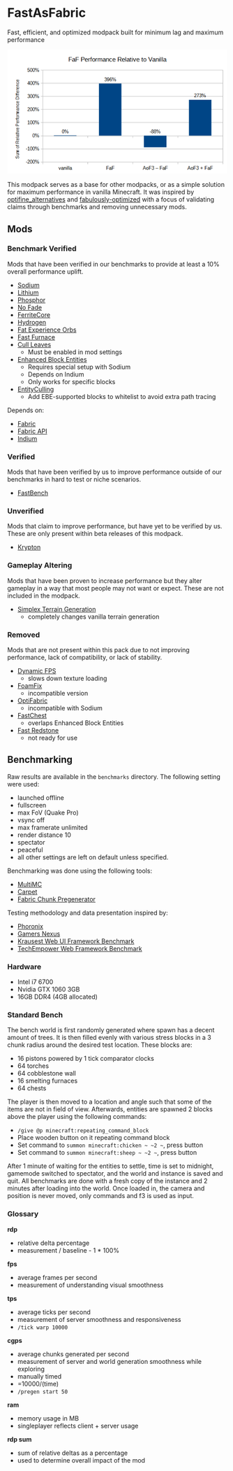 # FastAsFabric

Fast, efficient, and optimized modpack built for minimum lag and maximum performance

![](benchmarks/1.15.5-a-rdp.png)

This modpack serves as a base for other modpacks, or as a simple solution for maximum performance in vanilla Minecraft. It was inspired by [optifine_alternatives](https://gist.github.com/LambdAurora/1f6a4a99af374ce500f250c6b42e8754) and [fabulously-optimized](
https://www.curseforge.com/minecraft/modpacks/fabulously-optimized) with a focus of validating claims through benchmarks and removing unnecessary mods. 

## Mods

### Benchmark Verified

Mods that have been verified in our benchmarks to provide at least a 10% overall performance uplift.

- [Sodium](https://www.curseforge.com/minecraft/mc-mods/sodium)
- [Lithium](https://www.curseforge.com/minecraft/mc-mods/lithium)
- [Phosphor](https://www.curseforge.com/minecraft/mc-mods/phosphor)
- [No Fade](https://www.curseforge.com/minecraft/mc-mods/no-fade)
- [FerriteCore](https://modrinth.com/mod/ferrite-core)
- [Hydrogen](https://modrinth.com/mod/hydrogen)
- [Fat Experience Orbs](https://www.curseforge.com/minecraft/mc-mods/fat-experience-orbs)
- [Fast Furnace](https://www.curseforge.com/minecraft/mc-mods/fast-furnace-for-fabric)
- [Cull Leaves](https://www.curseforge.com/minecraft/mc-mods/cull-leaves)
    - Must be enabled in mod settings
- [Enhanced Block Entities](https://modrinth.com/mod/ebe)
    - Requires special setup with Sodium
    - Depends on Indium
    - Only works for specific blocks
- [EntityCulling](https://www.curseforge.com/minecraft/mc-mods/entityculling)
    - Add EBE-supported blocks to whitelist to avoid extra path tracing

Depends on:

- [Fabric](https://fabricmc.net/)
- [Fabric API](https://www.curseforge.com/minecraft/mc-mods/fabric-api)
- [Indium](https://github.com/comp500/Indium)

### Verified

Mods that have been verified by us to improve performance outside of our benchmarks in hard to test or niche scenarios.

- [FastBench](https://www.curseforge.com/minecraft/mc-mods/fastbench-for-fabric)

### Unverified

Mods that claim to improve performance, but have yet to be verified by us. These are only present within beta releases of this modpack.

- [Krypton](https://www.curseforge.com/minecraft/mc-mods/krypton)

### Gameplay Altering

Mods that have been proven to increase performance but they alter gameplay in a way that most people may not want or expect. These are not included in the modpack.

- [Simplex Terrain Generation](https://www.curseforge.com/minecraft/mc-mods/simplex-terrain-generation)
    - completely changes vanilla terrain generation

### Removed

Mods that are not present within this pack due to not improving performance, lack of compatibility, or lack of stability.

- [Dynamic FPS](https://www.curseforge.com/minecraft/mc-mods/dynamic-fps)
    - slows down texture loading
- [Foam​Fix](https://www.curseforge.com/minecraft/mc-mods/foamfix-optimization-mod)
    - incompatible version
- [OptiFabric](https://www.curseforge.com/minecraft/mc-mods/optifabric)
    - incompatible with Sodium
- [FastChest](https://www.curseforge.com/minecraft/mc-mods/fastchest)
    - overlaps Enhanced Block Entities
- [Fast Redstone](https://modrinth.com/mod/fast-redstone)
    - not ready for use

## Benchmarking

Raw results are available in the `benchmarks` directory. The following setting were used:

- launched offline
- fullscreen
- max FoV (Quake Pro)
- vsync off
- max framerate unlimited
- render distance 10
- spectator
- peaceful
- all other settings are left on default unless specified.

Benchmarking was done using the following tools:

- [MultiMC](https://multimc.org)
- [Carpet](https://www.curseforge.com/minecraft/mc-mods/carpet)
- [Fabric Chunk Pregenerator](https://www.curseforge.com/minecraft/mc-mods/chunk-pregenerator-fabric)

Testing methodology and data presentation inspired by:

- [Phoronix](https://www.phoronix.com)
- [Gamers Nexus](https://www.gamersnexus.net)
- [Krausest Web UI Framework Benchmark](https://krausest.github.io/js-framework-benchmark)
- [TechEmpower Web Framework Benchmark](https://www.techempower.com/benchmarks)

### Hardware

- Intel i7 6700
- Nvidia GTX 1060 3GB
- 16GB DDR4 (4GB allocated)

### Standard Bench

The bench world is first randomly generated where spawn has a decent amount of trees. It is then filled evenly with various stress blocks in a 3 chunk radius around the desired test location. These blocks are:

- 16 pistons powered by 1 tick comparator clocks
- 64 torches
- 64 cobblestone wall
- 16 smelting furnaces
- 64 chests

The player is then moved to a location and angle such that some of the items are not in field of view. Afterwards, entities are spawned 2 blocks above the player using the following commands:

- `/give @p minecraft:repeating_command_block`
- Place wooden button on it repeating command block
- Set command to `summon minecraft:chicken ~ ~2 ~`, press button
- Set command to `summon minecraft:sheep ~ ~2 ~`, press button

After 1 minute of waiting for the entities to settle, time is set to midnight, gamemode switched to spectator, and the world and instance is saved and quit. All benchmarks are done with a fresh copy of the instance and 2 minutes after loading into the world. Once loaded in, the camera and position is never moved, only commands and f3 is used as input.

### Glossary

**rdp**

- relative delta percentage
- measurement / baseline - 1 * 100%

**fps**

- average frames per second
- measurement of understanding visual smoothness

**tps**

- average ticks per second
- measurement of server smoothness and responsiveness
- `/tick warp 10000`

**cgps**

- average chunks generated per second
- measurement of server and world generation smoothness while exploring
- manually timed
- =10000/(time)
- `/pregen start 50`

**ram**

- memory usage in MB
- singleplayer reflects client + server usage

**rdp sum**

- sum of relative deltas as a percentage
- used to determine overall impact of the mod
